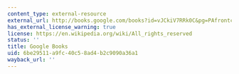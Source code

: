 ```yaml
---
content_type: external-resource
external_url: http://books.google.com/books?id=vJCkiV7RRk0C&pg=PAfrontcover
has_external_license_warning: true
license: https://en.wikipedia.org/wiki/All_rights_reserved
status: ''
title: Google Books
uid: 6be29511-a9fc-40c5-8ad4-b2c9090a36a1
wayback_url: ''
---
```

